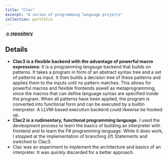 ```yaml
---
title: "Clac"
excerpt: "A series of programming language projects"
collection: portfolio
---
```

**[-> repository](https://github.com/DavideWiest/Clac3)**

## Details
- **Clac3 is a flexible backend with the advantage of powerful macro expressions**: It is a programming langauge backend that builds on patterns. It takes a program in form of an abstract syntax tree and a set of patterns as input. It then builds a decision tree of these patterns and applies them to the inputs until no pattern matches. This allows for powerful macros and flexible frontends aswell as metaprogramming, since the macros that can define language syntax are specified inside the program. When all patterns have been applied, the program is converted into functional form and can be executed by a builtin interpreter. A LLVM-based execution backend could likewise be hooked up. 
- **Clac2 is a rudimentary, functional programming language.** I used the devleopment process to learn the basics of building an interpreter with frontend and to learn the F# programming language. While it does work, I stopped at the implementation of branching (if) Statements and switched to Clac3. 
- Clac was an experiment to implement the architecture and basics of an interpreter. It was quickly discarded for a better approach.

